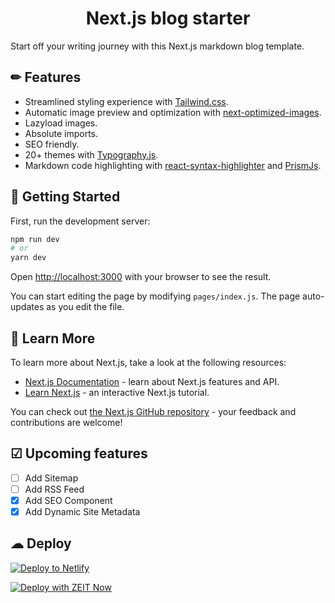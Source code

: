 <h1 align="center">
  Next.js blog starter
</h1>

Start off your writing journey with this Next.js markdown blog template.

## ✏ Features

- Streamlined styling experience with [Tailwind.css](https://tailwindcss.com/).
- Automatic image preview and optimization with [next-optimized-images](https://github.com/cyrilwanner/next-optimized-images).
- Lazyload images.
- Absolute imports.
- SEO friendly.
- 20+ themes with [Typography.js](https://github.com/cyrilwanner/next-optimized-images).
- Markdown code highlighting with [react-syntax-highlighter](https://www.npmjs.com/package/react-syntax-highlighter) and [PrismJs](https://prismjs.com/).

## 🚀 Getting Started

First, run the development server:

```bash
npm run dev
# or
yarn dev
```

Open [http://localhost:3000](http://localhost:3000) with your browser to see the result.

You can start editing the page by modifying `pages/index.js`. The page auto-updates as you edit the file.

## 📖 Learn More

To learn more about Next.js, take a look at the following resources:

- [Next.js Documentation](https://nextjs.org/docs) - learn about Next.js features and API.
- [Learn Next.js](https://nextjs.org/learn) - an interactive Next.js tutorial.

You can check out [the Next.js GitHub repository](https://github.com/zeit/next.js/) - your feedback and contributions are welcome!

## ☑ Upcoming features

- [ ] Add Sitemap
- [ ] Add RSS Feed
- [x] Add SEO Component
- [x] Add Dynamic Site Metadata

## ☁ Deploy

[![Deploy to Netlify](https://www.netlify.com/img/deploy/button.svg)](https://app.netlify.com/start/deploy?repository=https://github.com/Jfelix61/nextjs-starter-blog)

[![Deploy with ZEIT Now](https://zeit.co/button)](https://zeit.co/import/project?template=https://github.com/Jfelix61/nextjs-starter-blog)
